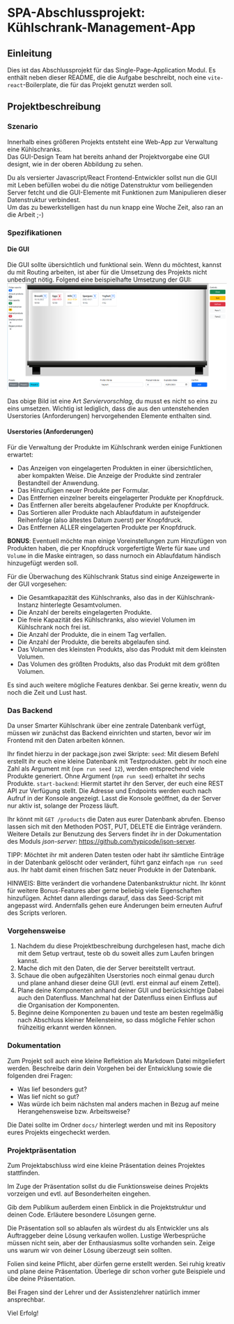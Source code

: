# SPA-Abschlussprojekt: Kühlschrank-Management-App

## Einleitung
Dies ist das Abschlussprojekt für das Single-Page-Application Modul.
Es enthält neben dieser README, die die Aufgabe beschreibt, noch eine `vite-react`-Boilerplate, die für das Projekt genutzt werden soll.

## Projektbeschreibung

### Szenario
Innerhalb eines größeren Projekts entsteht eine Web-App zur Verwaltung eine Kühlschranks. <br>
Das GUI-Design Team hat bereits anhand der Projektvorgabe eine GUI designt, wie in der oberen Abbildung zu sehen.

Du als versierter Javascript/React Frontend-Entwickler sollst nun die GUI mit Leben befüllen wobei du die nötige Datenstruktur vom beiliegenden Server fetcht und die GUI-Elemente mit Funktionen zum Manipulieren dieser Datenstruktur verbindest. <br>
Um das zu bewerkstelligen hast du nun knapp eine Woche Zeit, also ran an die Arbeit ;-)

### Spezifikationen
#### **Die GUI**
Die GUI sollte übersichtlich und funktional sein. Wenn du möchtest, kannst du mit Routing arbeiten, ist aber für die Umsetzung des Projekts nicht unbedingt nötig.
Folgend eine beispielhafte Umsetzung der GUI:
![Fridge Management App Screenshot](readme_assets/fridge-management_screenshot.png)

Das obige Bild ist eine Art _Serviervorschlag_, du musst es nicht so eins zu eins umsetzen.
Wichtig ist lediglich, dass die aus den untenstehenden Userstories (Anforderungen) hervorgehenden Elemente enthalten sind.

#### **Userstories (Anforderungen)**
Für die Verwaltung der Produkte im Kühlschrank werden einige Funktionen erwartet:
- Das Anzeigen von eingelagerten Produkten in einer übersichtlichen, aber kompakten Weise. Die Anzeige der Produkte sind zentraler Bestandteil der Anwendung.
- Das Hinzufügen neuer Produkte per Formular.
- Das Entfernen einzelner bereits eingelagerter Produkte per Knopfdruck.
- Das Entfernen aller bereits abgelaufener Produkte per Knopfdruck.
- Das Sortieren aller Produkte nach Ablaufdatum in aufsteigender Reihenfolge (also ältestes Datum zuerst) per Knopfdruck.
- Das Entfernen ALLER eingelagerten Produkte per Knopfdruck.

**BONUS**: Eventuell möchte man einige Voreinstellungen zum Hinzufügen von Produkten haben, die per Knopfdruck vorgefertigte Werte für `Name` und `Volume` in die Maske eintragen, so dass nurnoch ein Ablaufdatum händisch hinzugefügt werden soll.

Für die Überwachung des Kühlschrank Status sind einige Anzeigewerte in der GUI vorgesehen:
- Die Gesamtkapazität des Kühlschranks, also das in der Kühlschrank-Instanz hinterlegte Gesamtvolumen.
- Die Anzahl der bereits eingelagerten Produkte.
- Die freie Kapazität des Kühlschranks, also wieviel Volumen im Kühlschrank noch frei ist.
- Die Anzahl der Produkte, die in einem Tag verfallen.
- Die Anzahl der Produkte, die bereits abgelaufen sind.
- Das Volumen des kleinsten Produkts, also das Produkt mit dem kleinsten Volumen.
- Das Volumen des größten Produkts, also das Produkt mit dem größten Volumen.

Es sind auch weitere mögliche Features denkbar. Sei gerne kreativ, wenn du noch die Zeit und Lust hast.

### Das Backend
Da unser Smarter Kühlschrank über eine zentrale Datenbank verfügt, müssen wir zunächst das Backend einrichten und starten, bevor wir im Frontend mit den Daten arbeiten können.

Ihr findet hierzu in der package.json zwei Skripte:
`seed`: Mit diesem Befehl erstellt ihr euch eine kleine Datenbank mit Testprodukten. gebt ihr noch eine Zahl als Argument mit (`npm run seed 12`), werden entsprechend viele Produkte generiert. Ohne Argument (`npm run seed`) erhaltet ihr sechs Produkte.
`start-backend`: Hiermit startet ihr den Server, der euch eine REST API zur Verfügung stellt. Die Adresse und Endpoints werden euch nach Aufruf in der Konsole angezeigt. Lasst die Konsole geöffnet, da der Server nur aktiv ist, solange der Prozess läuft.

Ihr könnt mit `GET /products` die Daten aus eurer Datenbank abrufen. Ebenso lassen sich mit den Methoden POST, PUT, DELETE die Einträge verändern. Weitere Details zur Benutzung des Servers findet ihr in der Dokumentation des Moduls *json-server*: https://github.com/typicode/json-server.

TIPP: Möchtet ihr mit anderen Daten testen oder habt ihr sämtliche Einträge in der Datenbank gelöscht oder verändert, führt ganz einfach `npm run seed` aus. Ihr habt damit einen frischen Satz neuer Produkte in der Datenbank.

HINWEIS: Bitte verändert die vorhandene Datenbankstruktur nicht. Ihr könnt für weitere Bonus-Features aber gerne beliebig viele Eigenschaften hinzufügen. Achtet dann allerdings darauf, dass das Seed-Script mit angepasst wird. Andernfalls gehen eure Änderungen beim erneuten Aufruf des Scripts verloren.

### Vorgehensweise
1. Nachdem du diese Projektbeschreibung durchgelesen hast, mache dich mit dem Setup vertraut, teste ob du soweit alles zum Laufen bringen kannst.
2. Mache dich mit den Daten, die der Server bereitstellt vertraut.
3. Schaue die oben aufgezählten Userstories noch einmal genau durch und plane anhand dieser deine GUI (evtl. erst einmal auf einem Zettel).
4. Plane deine Komponenten anhand deiner GUI und berücksichtige Dabei auch den Datenfluss. Manchmal hat der Datenfluss einen Einfluss auf die Organisation der Komponenten.
5. Beginne deine Komponenten zu bauen und teste am besten regelmäßig nach Abschluss kleiner Meilensteine, so dass mögliche Fehler schon frühzeitig erkannt werden können.

### Dokumentation
Zum Projekt soll auch eine kleine Reflektion als Markdown Datei mitgeliefert werden.
Beschreibe darin dein Vorgehen bei der Entwicklung sowie die folgenden drei Fragen:
- Was lief besonders gut?
- Was lief nicht so gut?
- Was würde ich beim nächsten mal anders machen in Bezug auf meine Herangehensweise bzw. Arbeitsweise?

Die Datei sollte im Ordner `docs/` hinterlegt werden und mit ins Repository eures Projekts eingecheckt werden.

### Projektpräsentation
Zum Projektabschluss wird eine kleine Präsentation deines Projektes stattfinden.

Im Zuge der Präsentation sollst du die Funktionsweise deines Projekts vorzeigen und evtl. auf Besonderheiten eingehen.

Gib dem Publikum außerdem einen Einblick in die Projektstruktur und deinen Code. Erläutere besondere Lösungen gerne.

Die Präsentation soll so ablaufen als würdest du als Entwickler uns als Auftraggeber deine Lösung verkaufen wollen. Lustige Werbesprüche müssen nicht sein, aber der Enthausiasmus sollte vorhanden sein.
Zeige uns warum wir von deiner Lösung überzeugt sein sollten.

Folien sind keine Pflicht, aber dürfen gerne erstellt werden. Sei ruhig kreativ und plane deine Präsentation.
Überlege dir schon vorher gute Beispiele und übe deine Präsentation.



Bei Fragen sind der Lehrer und der Assistenzlehrer natürlich immer ansprechbar.

Viel Erfolg!
